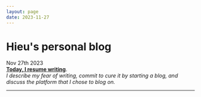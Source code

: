 ```yaml
---
layout: page
date: 2023-11-27
---
```


# Hieu's personal blog

Nov 27th 2023
<br>
[**Today, I resume writing**](./today_i_resume_writing).
<br>
*I describe my fear of writing, commit to cure it by starting a blog, and
discuss the platform that I chose to blog on.*
<hr>
